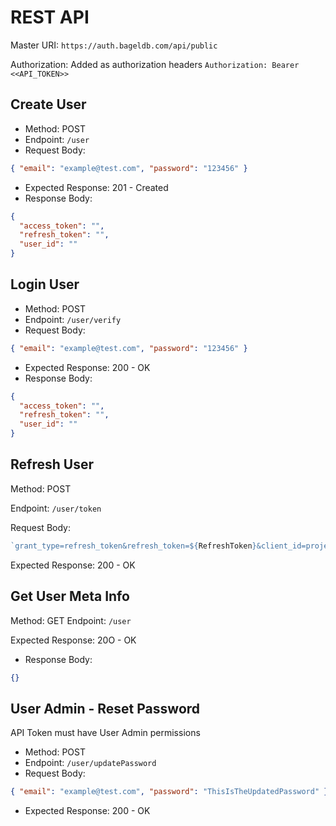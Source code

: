 # REST API

Master URI: `https://auth.bageldb.com/api/public`

Authorization: Added as authorization headers `Authorization: Bearer <<API_TOKEN>>`

## Create User

- Method: POST
- Endpoint: `/user`
- Request Body:



```json
{ "email": "example@test.com", "password": "123456" }

```
- Expected Response: 201 - Created
- Response Body:



```json
{
  "access_token": "",
  "refresh_token": "",
  "user_id": ""
}

```
## Login User

- Method: POST
- Endpoint: `/user/verify`
- Request Body:



```json
{ "email": "example@test.com", "password": "123456" }

```
- Expected Response: 200 - OK
- Response Body:



```json
{
  "access_token": "",
  "refresh_token": "",
  "user_id": ""
}

```
## Refresh User

Method: POST

Endpoint: `/user/token`

Request Body:



```js
`grant_type=refresh_token&refresh_token=${RefreshToken}&client_id=project-client`;

```
Expected Response: 200 - OK

## Get User Meta Info

Method: GET
Endpoint: `/user`

Expected Response: 20O - OK

- Response Body:



```json
{}

```
## User Admin - Reset Password

API Token must have User Admin permissions

- Method: POST
- Endpoint: `/user/updatePassword`
- Request Body:



```json
{ "email": "example@test.com", "password": "ThisIsTheUpdatedPassword" }

```
- Expected Response: 200 - OK
